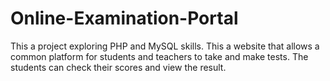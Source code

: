 # Online-Examination-Portal
This a project exploring PHP and MySQL skills. This a website that allows a common platform for students and teachers to take and make tests. The students can check their scores and view the result.
